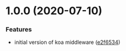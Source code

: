 # 1.0.0 (2020-07-10)


### Features

* initial version of koa middleware ([e2f6534](https://github.com/bbeesley/aws-xray-sdk-koa2/commit/e2f653498bcc2e1cd946dfb8d6e545f5d801843d))
